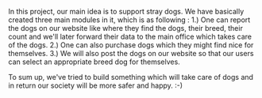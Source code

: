 In this project, our main idea is to support stray dogs. We have basically created three main modules in it, which is as following :
  1.) One can report the dogs on our website like where they find the dogs, their breed, their count and we'll later forward their data to the main office which takes care of the dogs.
  2.) One can also purchase dogs which they might find nice for themselves.
  3.) We will also post the dogs on our website so that our users can select an appropriate breed dog for themselves.
  
 To sum up, we've tried to build something which will take care of dogs and in return our society will be more safer and happy. :-)
